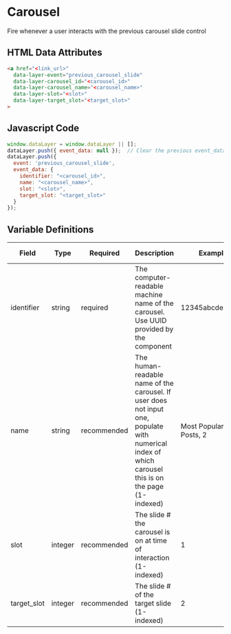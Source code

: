 # Carousel

Fire whenever a user interacts with the previous carousel slide control

## HTML Data Attributes

```html
<a href="<link_url>"
  data-layer-event="previous_carousel_slide"
  data-layer-carousel_id="<carousel_id>"
  data-layer-carousel_name="<carousel_name>"
  data-layer-slot="<slot>"
  data-layer-target_slot="<target_slot>"
>
```

## Javascript Code

```js
window.dataLayer = window.dataLayer || [];
dataLayer.push({ event_data: null });  // Clear the previous event_data object.
dataLayer.push({
  event: 'previous_carousel_slide',
  event_data: {
    identifier: "<carousel_id>",
    name: "<carousel_name>",
    slot: "<slot>",
    target_slot: "<target_slot>"
  }
});
```

## Variable Definitions

|Field|Type|Required|Description|Example|Pattern|Min Length|Max Length|Minimum|Maximum|Multiple Of|
| --- | --- | --- | --- | --- | --- | --- | --- | --- | --- | --- |
|identifier|string|required|The computer-readable machine name of the carousel. Use UUID provided by the component|12345abcde12345|
|name|string|recommended|The human-readable name of the carousel. If user does not input one, populate with numerical index of which carousel this is on the page (1-indexed)|Most Popular Blog Posts, 2|
|slot|integer|recommended|The slide # the carousel is on at time of interaction (1-indexed)|1||1||1
|target_slot|integer|recommended|The slide # of the target slide (1-indexed)|2||1||1|
